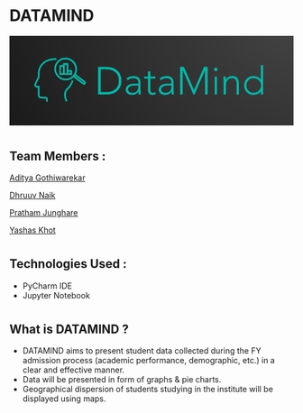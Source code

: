 # DATAMIND 
![datamind](https://github.com/321dhruuv0037/python_mp/blob/main/Pdfs%2CLogos/DataMind%20Logo%201.png)


#
## Team Members :

[Aditya Gothiwarekar](https://github.com/adityagothiwarekar)

[Dhruuv Naik](https://github.com/321dhruuv0037)

[Pratham Junghare](https://github.com/prathamj22)

[Yashas Khot](https://github.com/yashaskhot)


#
## Technologies Used :
* PyCharm IDE
* Jupyter Notebook

#
## What is DATAMIND ?
* DATAMIND aims to present student data collected during the FY admission process (academic performance, demographic, etc.) in a clear and effective manner. 
* Data will be presented in form of graphs & pie charts.
* Geographical dispersion of students studying in the institute will be displayed using maps. 
#

